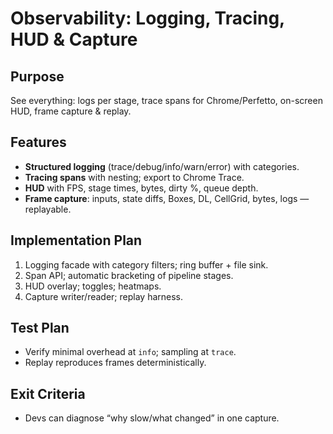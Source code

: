 # Observability: Logging, Tracing, HUD & Capture

## Purpose
See everything: logs per stage, trace spans for Chrome/Perfetto, on-screen HUD, frame capture & replay.

## Features
- **Structured logging** (trace/debug/info/warn/error) with categories.
- **Tracing spans** with nesting; export to Chrome Trace.
- **HUD** with FPS, stage times, bytes, dirty %, queue depth.
- **Frame capture**: inputs, state diffs, Boxes, DL, CellGrid, bytes, logs — replayable.

## Implementation Plan
1. Logging facade with category filters; ring buffer + file sink.
2. Span API; automatic bracketing of pipeline stages.
3. HUD overlay; toggles; heatmaps.
4. Capture writer/reader; replay harness.

## Test Plan
- Verify minimal overhead at `info`; sampling at `trace`.
- Replay reproduces frames deterministically.

## Exit Criteria
- Devs can diagnose “why slow/what changed” in one capture.
